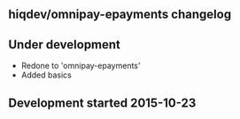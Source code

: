 hiqdev/omnipay-epayments changelog
----------------------------------

## Under development

- Redone to 'omnipay-epayments'
- Added basics

## Development started 2015-10-23

